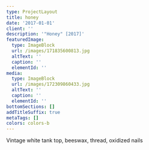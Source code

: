 ```yaml
---
type: ProjectLayout
title: honey
date: '2017-01-01'
client: ''
description: '"Honey" [2017]'
featuredImage:
  type: ImageBlock
  url: /images/171835600813.jpg
  altText: ''
  caption: ''
  elementId: ''
media:
  type: ImageBlock
  url: /images/172309860433.jpg
  altText: ''
  caption: ''
  elementId: ''
bottomSections: []
addTitleSuffix: true
metaTags: []
colors: colors-b
---
```

Vintage white tank top, beeswax, thread, oxidized nails
